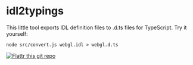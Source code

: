 idl2typings
===========

This little tool exports IDL definition files to .d.ts files for TypeScript. 
Try it yourself: 

	node src/convert.js webgl.idl > webgl.d.ts


[![Flattr this git repo](http://api.flattr.com/button/flattr-badge-large.png)](https://flattr.com/submit/auto?user_id=RicoTweet&url=https://github.com/RicoP/glsafecontext.js&title=glSafeContesxt.js&language=&tags=github&category=software)